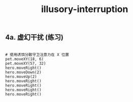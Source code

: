 ﻿---
layout: default
title: illusory-interruption
---
## 4a. 虚幻干扰 (练习)
```

# 使用诱饵分散守卫注意力在 X 位置
pet.moveXY(18, 6)
pet.moveXY(57, 32)
hero.moveRight()
hero.moveDown(2)
hero.moveUp(2)
hero.moveRight()
hero.moveRight()
hero.moveRight()
hero.moveRight()

```
